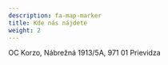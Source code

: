 ```yaml
---
description: fa-map-marker
title: Kde nás nájdete
weight: 2
---
```

<p>OC Korzo, Nábrežná 1913/5A, 971 01 Prievidza</p>
